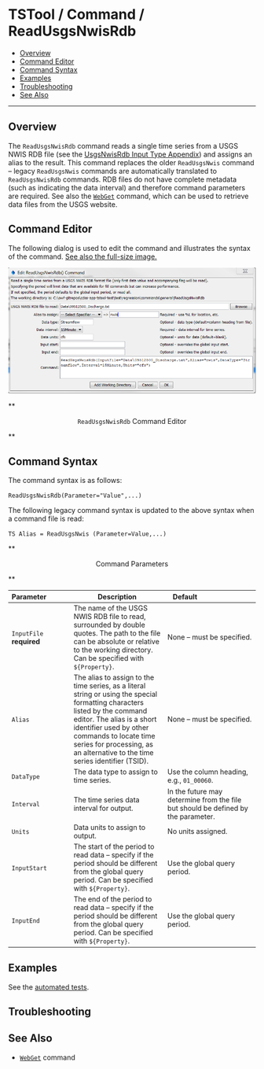 # TSTool / Command / ReadUsgsNwisRdb #

* [Overview](#overview)
* [Command Editor](#command-editor)
* [Command Syntax](#command-syntax)
* [Examples](#examples)
* [Troubleshooting](#troubleshooting)
* [See Also](#see-also)

-------------------------

## Overview ##

The `ReadUsgsNwisRdb` command reads a single time series from a USGS NWIS RDB file
(see the [UsgsNwisRdb Input Type Appendix](../../datastore-ref/USGS-NWIS-RDB/USGS-NWIS-RDB))
and assigns an alias to the result.
This command replaces the older `ReadUsgsNwis` command – legacy `ReadUsgsNwis` commands
are automatically translated to `ReadUsgsNwisRdb` commands.
RDB files do not have complete metadata (such as indicating the data interval)
and therefore command parameters are required.
See also the [`WebGet`](../WebGet/WebGet) command,
which can be used to retrieve data files from the USGS website.

## Command Editor ##

The following dialog is used to edit the command and illustrates the syntax of the command.
<a href="../ReadUsgsNwisRdb.png">See also the full-size image.</a>

![ReadUsgsNwisRdb](ReadUsgsNwisRdb.png)

**<p style="text-align: center;">
`ReadUsgsNwisRdb` Command Editor
</p>**

## Command Syntax ##

The command syntax is as follows:

```text
ReadUsgsNwisRdb(Parameter="Value",...)
```
The following legacy command syntax is updated to the above syntax when a command file is read:

```
TS Alias = ReadUsgsNwis (Parameter=Value,...)
```

**<p style="text-align: center;">
Command Parameters
</p>**

|**Parameter**&nbsp;&nbsp;&nbsp;&nbsp;&nbsp;&nbsp;&nbsp;&nbsp;&nbsp;&nbsp;&nbsp;|**Description**|**Default**&nbsp;&nbsp;&nbsp;&nbsp;&nbsp;&nbsp;&nbsp;&nbsp;&nbsp;&nbsp;&nbsp;&nbsp;&nbsp;&nbsp;&nbsp;&nbsp;&nbsp;&nbsp;&nbsp;&nbsp;&nbsp;&nbsp;&nbsp;&nbsp;&nbsp;&nbsp;&nbsp;|
|--------------|-----------------|-----------------|
|`InputFile`<br>**required**|The name of the USGS NWIS RDB file to read, surrounded by double quotes.  The path to the file can be absolute or relative to the working directory.  Can be specified with `${Property}`.|None – must be specified.|
|`Alias`|The alias to assign to the time series, as a literal string or using the special formatting characters listed by the command editor.  The alias is a short identifier used by other commands to locate time series for processing, as an alternative to the time series identifier (TSID).|None – must be specified.|
|`DataType`|The data type to assign to time series.|Use the column heading, e.g., `01_00060`.|
|`Interval`|The time series data interval for output.|In the future may determine from the file but should be defined by the parameter.|
|`Units`|Data units to assign to output.|No units assigned.|
|`InputStart`|The start of the period to read data – specify if the period should be different from the global query period.  Can be specified with `${Property}`.|Use the global query period.|
|`InputEnd`|The end of the period to read data – specify if the period should be different from the global query period.  Can be specified with `${Property}`.|Use the global query period.|

## Examples ##

See the [automated tests](https://github.com/OpenWaterFoundation/cdss-app-tstool-test/tree/master/test/regression/commands/general/ReadUsgsNwisRdb).

## Troubleshooting ##

## See Also ##

* [`WebGet`](../WebGet/WebGet) command

